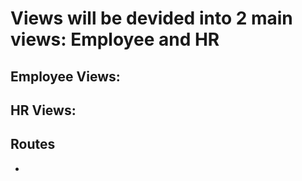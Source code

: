 # Views will be devided into 2 main views: Employee and HR

## Employee Views:

## HR Views:

## Routes
* 